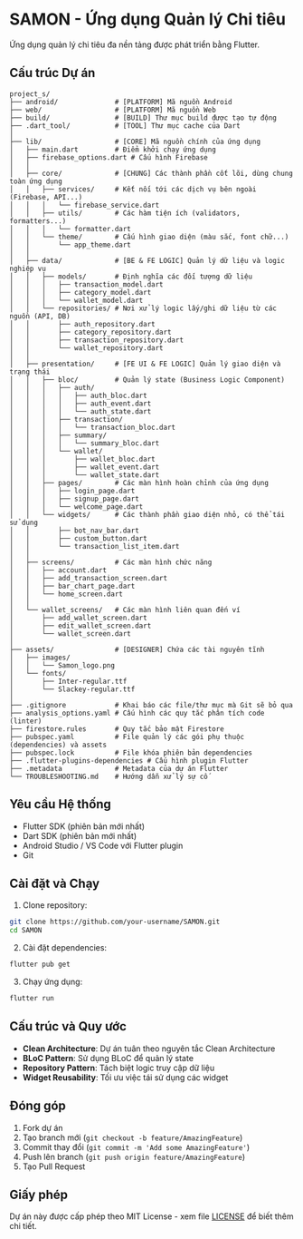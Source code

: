 # SAMON - Ứng dụng Quản lý Chi tiêu

Ứng dụng quản lý chi tiêu đa nền tảng được phát triển bằng Flutter.

## Cấu trúc Dự án

```
project_s/
├── android/              # [PLATFORM] Mã nguồn Android
├── web/                  # [PLATFORM] Mã nguồn Web
├── build/                # [BUILD] Thư mục build được tạo tự động
├── .dart_tool/           # [TOOL] Thư mục cache của Dart
│
├── lib/                  # [CORE] Mã nguồn chính của ứng dụng
│   ├── main.dart         # Điểm khởi chạy ứng dụng
│   ├── firebase_options.dart # Cấu hình Firebase
│   │
│   ├── core/             # [CHUNG] Các thành phần cốt lõi, dùng chung toàn ứng dụng
│   │   ├── services/     # Kết nối tới các dịch vụ bên ngoài (Firebase, API...)
│   │   │   └── firebase_service.dart
│   │   ├── utils/        # Các hàm tiện ích (validators, formatters...)
│   │   │   └── formatter.dart
│   │   └── theme/        # Cấu hình giao diện (màu sắc, font chữ...)
│   │       └── app_theme.dart
│   │
│   ├── data/             # [BE & FE LOGIC] Quản lý dữ liệu và logic nghiệp vụ
│   │   ├── models/       # Định nghĩa các đối tượng dữ liệu
│   │   │   ├── transaction_model.dart
│   │   │   ├── category_model.dart
│   │   │   └── wallet_model.dart
│   │   └── repositories/ # Nơi xử lý logic lấy/ghi dữ liệu từ các nguồn (API, DB)
│   │       ├── auth_repository.dart
│   │       ├── category_repository.dart
│   │       ├── transaction_repository.dart
│   │       └── wallet_repository.dart
│   │
│   ├── presentation/     # [FE UI & FE LOGIC] Quản lý giao diện và trạng thái
│   │   ├── bloc/         # Quản lý state (Business Logic Component)
│   │   │   ├── auth/
│   │   │   │   ├── auth_bloc.dart
│   │   │   │   ├── auth_event.dart
│   │   │   │   └── auth_state.dart
│   │   │   ├── transaction/
│   │   │   │   └── transaction_bloc.dart
│   │   │   ├── summary/
│   │   │   │   └── summary_bloc.dart
│   │   │   └── wallet/
│   │   │       ├── wallet_bloc.dart
│   │   │       ├── wallet_event.dart
│   │   │       └── wallet_state.dart
│   │   ├── pages/        # Các màn hình hoàn chỉnh của ứng dụng
│   │   │   ├── login_page.dart
│   │   │   ├── signup_page.dart
│   │   │   └── welcome_page.dart
│   │   └── widgets/      # Các thành phần giao diện nhỏ, có thể tái sử dụng
│   │       ├── bot_nav_bar.dart
│   │       ├── custom_button.dart
│   │       └── transaction_list_item.dart
│   │
│   ├── screens/          # Các màn hình chức năng
│   │   ├── account.dart
│   │   ├── add_transaction_screen.dart
│   │   ├── bar_chart_page.dart
│   │   └── home_screen.dart
│   │
│   └── wallet_screens/   # Các màn hình liên quan đến ví
│       ├── add_wallet_screen.dart
│       ├── edit_wallet_screen.dart
│       └── wallet_screen.dart
│
├── assets/               # [DESIGNER] Chứa các tài nguyên tĩnh
│   ├── images/
│   │   └── Samon_logo.png
│   └── fonts/
│       ├── Inter-regular.ttf
│       └── Slackey-regular.ttf
│
├── .gitignore            # Khai báo các file/thư mục mà Git sẽ bỏ qua
├── analysis_options.yaml # Cấu hình các quy tắc phân tích code (linter)
├── firestore.rules       # Quy tắc bảo mật Firestore
├── pubspec.yaml          # File quản lý các gói phụ thuộc (dependencies) và assets
├── pubspec.lock          # File khóa phiên bản dependencies
├── .flutter-plugins-dependencies # Cấu hình plugin Flutter
├── .metadata             # Metadata của dự án Flutter
└── TROUBLESHOOTING.md    # Hướng dẫn xử lý sự cố
```

## Yêu cầu Hệ thống

- Flutter SDK (phiên bản mới nhất)
- Dart SDK (phiên bản mới nhất)
- Android Studio / VS Code với Flutter plugin
- Git

## Cài đặt và Chạy

1. Clone repository:
```bash
git clone https://github.com/your-username/SAMON.git
cd SAMON
```

2. Cài đặt dependencies:
```bash
flutter pub get
```

3. Chạy ứng dụng:
```bash
flutter run
```

## Cấu trúc và Quy ước

- **Clean Architecture**: Dự án tuân theo nguyên tắc Clean Architecture
- **BLoC Pattern**: Sử dụng BLoC để quản lý state
- **Repository Pattern**: Tách biệt logic truy cập dữ liệu
- **Widget Reusability**: Tối ưu việc tái sử dụng các widget

## Đóng góp

1. Fork dự án
2. Tạo branch mới (`git checkout -b feature/AmazingFeature`)
3. Commit thay đổi (`git commit -m 'Add some AmazingFeature'`)
4. Push lên branch (`git push origin feature/AmazingFeature`)
5. Tạo Pull Request

## Giấy phép

Dự án này được cấp phép theo MIT License - xem file [LICENSE](LICENSE) để biết thêm chi tiết.
